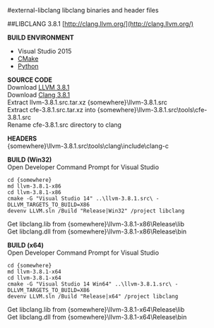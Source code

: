 #external-libclang
libclang binaries and header files

##LIBCLANG 3.8.1
[http://clang.llvm.org/](http://clang.llvm.org/)  
  
**BUILD ENVIRONMENT**  
* Visual Studio 2015  
* [CMake](https://cmake.org/download/)  
* [Python](https://www.python.org/downloads/)  
  
**SOURCE CODE**  
Download [LLVM 3.8.1](http://llvm.org/releases/3.8.1/llvm-3.8.1.src.tar.xz)  
Download [Clang 3.8.1](http://llvm.org/releases/3.8.1/cfe-3.8.1.src.tar.xz)  
Extract llvm-3.8.1.src.tar.xz {somewhere}\llvm-3.8.1.src  
Extract cfe-3.8.1.src.tar.xz into {somewhere}\llvm-3.8.1.src\tools\cfe-3.8.1.src  
Rename cfe-3.8.1.src directory to clang  
  
**HEADERS**  
{somewhere}\llvm-3.8.1.src\tools\clang\include\clang-c  
  
**BUILD (Win32)**  
Open Developer Command Prompt for Visual Studio  
```
cd {somewhere}
md llvm-3.8.1-x86
cd llvm-3.8.1-x86
cmake -G "Visual Studio 14" ..\llvm-3.8.1.src\ -DLLVM_TARGETS_TO_BUILD=X86
devenv LLVM.sln /Build "Release|Win32" /project libclang
```
Get libclang.lib from {somewhere}\llvm-3.8.1-x86\Release\lib  
Get libclang.dll from {somewhere}\llvm-3.8.1-x86\Release\bin  
  
**BUILD (x64)**  
Open Developer Command Prompt for Visual Studio  
```
cd {somewhere}
md llvm-3.8.1-x64
cd llvm-3.8.1-x64
cmake -G "Visual Studio 14 Win64" ..\llvm-3.8.1.src\ -DLLVM_TARGETS_TO_BUILD=X86
devenv LLVM.sln /Build "Release|x64" /project libclang
```
Get libclang.lib from {somewhere}\llvm-3.8.1-x64\Release\lib  
Get libclang.dll from {somewhere}\llvm-3.8.1-x64\Release\bin  


